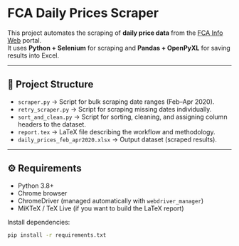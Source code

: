 # FCA Daily Prices Scraper

This project automates the scraping of **daily price data** from the [FCA Info Web](https://fcainfoweb.nic.in/reports/report_menu_web.aspx) portal.  
It uses **Python + Selenium** for scraping and **Pandas + OpenPyXL** for saving results into Excel.

---

## 📂 Project Structure

- `scraper.py` → Script for bulk scraping date ranges (Feb–Apr 2020).  
- `retry_scraper.py` → Script for scraping missing dates individually.  
- `sort_and_clean.py` → Script for sorting, cleaning, and assigning column headers to the dataset.  
- `report.tex` → LaTeX file describing the workflow and methodology.  
- `daily_prices_feb_apr2020.xlsx` → Output dataset (scraped results).  

---

## ⚙️ Requirements

- Python 3.8+
- Chrome browser
- ChromeDriver (managed automatically with `webdriver_manager`)
- MiKTeX / TeX Live (if you want to build the LaTeX report)

Install dependencies:

```bash
pip install -r requirements.txt
